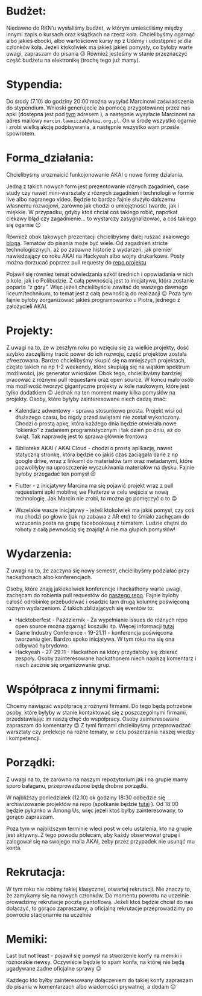 # Budżet:
Niedawno do RKN’u wysłaliśmy budżet, w którym umieściliśmy między innymi zapis o kursach oraz książkach na rzecz koła. Chcielibyśmy ogarnąć albo jakieś ebooki, albo wartościowe kursy np z Udemy i udostępnić je dla członków koła. Jeżeli ktokolwiek ma jakieś jakieś pomysły, co byłoby warte uwagi, zapraszam do pisania 😉 Również jesteśmy w stanie przeznaczyć część budżetu na elektronikę (trochę tego już mamy).

# Stypendia:
Do środy (7.10) do godziny 20:00 można wysyłać Marcinowi zaświadczenia do stypendium. Wnioski generujecie za pomocą przygotowanej przez nas apki (dostępna jest pod [tym](https://tiny.pl/7lffd) adresem ), a następnie wysyłacie Marcinowi na adres mailowy `marcin.lawniczak@akai.org.pl`. On w środę wszystko ogarnie i zrobi wielką akcję podpisywania, a następnie wszystko wam prześle spowrotem.

# Forma_działania:
Chcielibyśmy urozmaicić funkcjonowanie AKAI o nowe formy działania.

Jedną z takich nowych form jest prezentowanie różnych zagadnień, case study czy nawet mini-warsztaty z różnych zagadnień i technologii w formie live albo nagranego video. Będzie to bardzo fajnie służyło dalszemu własnemu rozwojowi, zarówno jak chodzi o umiejętności twarde, jak i miękkie. W przypadku, gdyby ktoś chciał coś takiego robić, napotkał ciekawy błąd czy zagadnienie... to wystarczy zasygnalizować, a coś takiego się ogarnie 😉

Również obok takowych prezentacji chcielibyśmy dalej ruszać akaiowego [bloga](https://blog.akai.org.pl/). Tematów do pisania może być wiele. Od zagadnień stricte technologicznych, aż po zabawne historie z wydarzeń, jak premier nawiedzający co roku AKAI na Hackyeah albo wojny drukarkowe. Posty można dorzucać poprzez pull requesty do [repo projektu](https://github.com/akai-org/blog)

Pojawił się również temat odwiedzania szkół średnich i opowiadania w nich o kole, jak i o Polibudzie. Z całą pewnością jest to inicjatywa, która zostanie poparta “z góry”. Więc jeżeli chcielibyście zawitać do waszego dawnego liceum/technikum, to temat jest z całą pewnością do realizacji 😉
Poza tym fajnie byłoby zorganizować jakieś programowanko u Piotra, jednego z założycieli AKAI.

# Projekty:
Z uwagi na to, że w zeszłym roku po wzięciu się za wielkie projekty, dość szybko zaczęliśmy tracić power do ich rozwoju, część projektów została zfreezowana.
Bardzo chcielibyśmy skupić się na mniejszych projektach, często takich na np 1-2 weekendy, które skupiają się na wąskim spektrum możliwości, jak generator wniosków. Obok tego, chcielibyśmy bardziej pracować z różnymi pull requestami oraz open source. W końcu mało osób ma możliwość tworzyć gigantyczne projekty w kole naukowym, które jest tylko dodatkiem 😉
Jednak na ten moment mamy kilka pomysłów na projekty. Osoby, które byłyby zainteresowane niech dadzą znać:

- Kalendarz adwentowy - sprawa stosunkowo prosta. Projekt wisi od dłuższego czasu, bo nigdy przed świętami nie został wykończony. Chodzi o prostą apkę, która każdego dnia będzie otwierała nowe “okienko” z zadaniem programistycznym i tak dzień po dniu, aż do świąt. Tak naprawdę jest to sprawa głównie frontowa

- Biblioteka AKAI / AKAI Cloud - chodzi o prostą aplikację, nawet statyczną stronkę, która będzie co jakiś czas zaciągała dane z np google drive, wraz z linkami do materiałów tam oraz metadanymi, które pozwoliłyby na uproszczenie wyszukiwania materiałów na dysku. Fajnie byłoby przegadać ten pomysł 😉

- Flutter - z inicjatywy Marcina ma się pojawić projekt wraz z pull requestami apki mobilnej we Flutterze w celu wejścia w nową technologię. Jak Marcin nie zrobi, to można go pomęczyć o to 😉

- Wszelakie wasze inicjatywy - jeżeli ktokolwiek ma jakiś pomysł, czy coś mu chodzi po głowie (jak np zabawa z AR etc) to śmiało zachęcam do wrzucania posta na grupę facebookową z tematem. Ludzie chętni do roboty z całą pewnością się znajdą! A nie ma głupich pomysłów!

# Wydarzenia:
Z uwagi na to, że zaczyna się nowy semestr, chcielibyśmy podziałać przy hackathonach albo konferencjach.

Osoby, które znają jakiekolwiek konferencje i hackathony warte uwagi, zachęcam do robienia pull requestów do [naszego repo](https://github.com/akai-org/hackathons). Fajnie byloby całość odrobinkę przebudować i osadzić tam drugą kolumnę poświęconą różnym wydarzeniom.
Z takich zbliżających się eventów to:

- Hacktoberfest - Październik - Za wypełnianie issues do różnych repo open source można zgarnąć koszulki itp. Więcej informacji [tutaj](https://hacktoberfest.digitalocean.com/)
- Game Industry Conference - 19-21.11 - konferencja poświęcona tworzeniu gier. Bardzo spoko inicjatywa. W tym roku ma się ona odbywać hybrydowo.
- Hackyeah - 27-29.11 - Hackathon na który przydałoby się zbierać zespoły. Osoby zainteresowane hackathonem niech napiszą komentarz i niech zacznie się organizowanie grup.

# Współpraca z innymi firmami:
Chcemy nawiązać współpracę z różnymi firmami. Do tego będą potrzebne osoby, które byłyby w stanie kontaktować się z poszczególnymi firmami, przedstawiając im naszą chęć do współpracy. Osoby zainteresowane zapraszam do komentarzy 😉
Z tymi firmami chcielibyśmy przeprowadzać warsztaty czy prelekcje na różne tematy, w celu poszerzania naszej wiedzy i kompetencji.

# Porządki:
Z uwagi na to, że zarówno na naszym repozytorium jak i na grupie mamy sporo bałaganu, przeprowadzone będą drobne porządki.

W najbliższy poniedziałek (12.10) ok godziny 18:30 odbędzie się archiwizowanie projektów na repo (spotkanie będzie [tutaj](https://www.meet.google.com/rfi-agtd-tep) ). Od 18:00 będzie pykanko w Among Us, więc jeżeli ktoś byłby zainteresowany, to gorąco zapraszam.

Poza tym w najbliższym terminie wleci post w celu ustalenia, kto na grupie jest aktywny. Z tego powodu polecam, aby każdy obserwował grupę i zalogował się na swojego maila AKAI, żeby przez przypadek nie usunąć mu konta.

# Rekrutacja:
W tym roku nie robimy takiej klasycznej, otwartej rekrutacji. Nie znaczy to, że zamykamy się na nowych członków. Do momentu powrotu na uczelnie prowadzimy rekrutacje pocztą pantoflową. Jeżeli ktoś będzie chciał do nas dołączyć, to gorąco zapraszamy, a oficjalną rekrutacje przeprowadzimy po powrocie stacjonarnie na uczelnie

# Memiki:
Last but not least - pojawił się pomysł na stworzenie konfy na memiki i różnorakie newsy. Oczywiście będzie to spam konfa, na której nie będą ugadywane żadne oficjalne sprawy 😉

Każdego kto byłby zainteresowany dołączeniem do takiej konfy zapraszam do pisania w komentarzach albo wiadomości prywatnej, a dodam 😉
